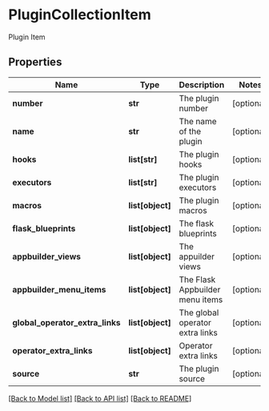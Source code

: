 # PluginCollectionItem

Plugin Item
## Properties
Name | Type | Description | Notes
------------ | ------------- | ------------- | -------------
**number** | **str** | The plugin number | [optional] 
**name** | **str** | The name of the plugin | [optional] 
**hooks** | **list[str]** | The plugin hooks | [optional] 
**executors** | **list[str]** | The plugin executors | [optional] 
**macros** | **list[object]** | The plugin macros | [optional] 
**flask_blueprints** | **list[object]** | The flask blueprints | [optional] 
**appbuilder_views** | **list[object]** | The appuilder views | [optional] 
**appbuilder_menu_items** | **list[object]** | The Flask Appbuilder menu items | [optional] 
**global_operator_extra_links** | **list[object]** | The global operator extra links | [optional] 
**operator_extra_links** | **list[object]** | Operator extra links | [optional] 
**source** | **str** | The plugin source | [optional] 

[[Back to Model list]](../README.md#documentation-for-models) [[Back to API list]](../README.md#documentation-for-api-endpoints) [[Back to README]](../README.md)


